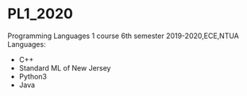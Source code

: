 # PL1_2020
Programming Languages 1 course 6th semester 2019-2020,ECE,NTUA <br>
Languages:
* C++
* Standard ML of New Jersey
* Python3
* Java
